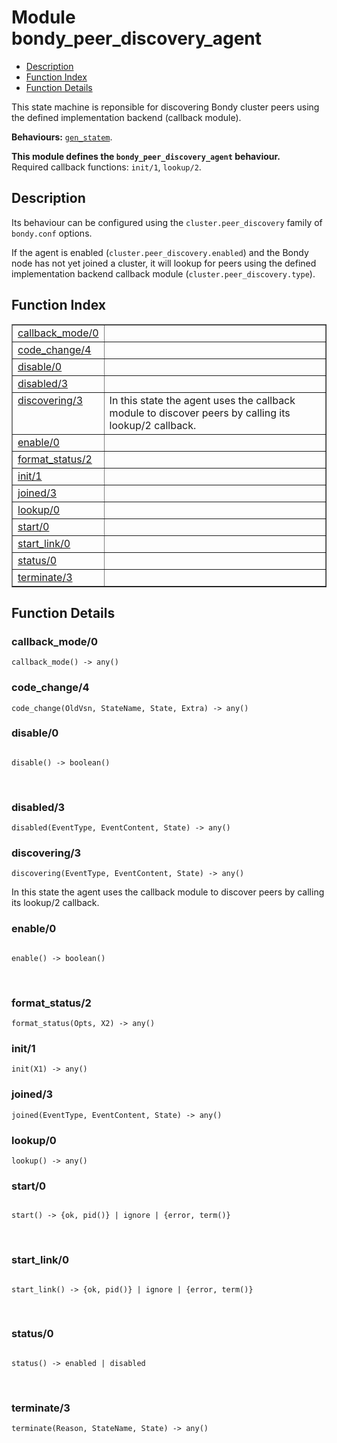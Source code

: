 

# Module bondy_peer_discovery_agent #
* [Description](#description)
* [Function Index](#index)
* [Function Details](#functions)

This state machine is reponsible for discovering Bondy cluster peers
using the defined implementation backend (callback module).

__Behaviours:__ [`gen_statem`](gen_statem.md).

__This module defines the `bondy_peer_discovery_agent` behaviour.__<br /> Required callback functions: `init/1`, `lookup/2`.

<a name="description"></a>

## Description ##

Its behaviour can be configured using the `cluster.peer_discovery` family of
`bondy.conf` options.

If the agent is enabled (`cluster.peer_discovery.enabled`) and the Bondy node
has not yet joined a cluster, it will lookup for peers using the
defined implementation backend callback module
(`cluster.peer_discovery.type`).
<a name="index"></a>

## Function Index ##


<table width="100%" border="1" cellspacing="0" cellpadding="2" summary="function index"><tr><td valign="top"><a href="#callback_mode-0">callback_mode/0</a></td><td></td></tr><tr><td valign="top"><a href="#code_change-4">code_change/4</a></td><td></td></tr><tr><td valign="top"><a href="#disable-0">disable/0</a></td><td></td></tr><tr><td valign="top"><a href="#disabled-3">disabled/3</a></td><td></td></tr><tr><td valign="top"><a href="#discovering-3">discovering/3</a></td><td>In this state the agent uses the callback module to discover peers
by calling its lookup/2 callback.</td></tr><tr><td valign="top"><a href="#enable-0">enable/0</a></td><td></td></tr><tr><td valign="top"><a href="#format_status-2">format_status/2</a></td><td></td></tr><tr><td valign="top"><a href="#init-1">init/1</a></td><td></td></tr><tr><td valign="top"><a href="#joined-3">joined/3</a></td><td></td></tr><tr><td valign="top"><a href="#lookup-0">lookup/0</a></td><td></td></tr><tr><td valign="top"><a href="#start-0">start/0</a></td><td></td></tr><tr><td valign="top"><a href="#start_link-0">start_link/0</a></td><td></td></tr><tr><td valign="top"><a href="#status-0">status/0</a></td><td></td></tr><tr><td valign="top"><a href="#terminate-3">terminate/3</a></td><td></td></tr></table>


<a name="functions"></a>

## Function Details ##

<a name="callback_mode-0"></a>

### callback_mode/0 ###

`callback_mode() -> any()`

<a name="code_change-4"></a>

### code_change/4 ###

`code_change(OldVsn, StateName, State, Extra) -> any()`

<a name="disable-0"></a>

### disable/0 ###

<pre><code>
disable() -&gt; boolean()
</code></pre>
<br />

<a name="disabled-3"></a>

### disabled/3 ###

`disabled(EventType, EventContent, State) -> any()`

<a name="discovering-3"></a>

### discovering/3 ###

`discovering(EventType, EventContent, State) -> any()`

In this state the agent uses the callback module to discover peers
by calling its lookup/2 callback.

<a name="enable-0"></a>

### enable/0 ###

<pre><code>
enable() -&gt; boolean()
</code></pre>
<br />

<a name="format_status-2"></a>

### format_status/2 ###

`format_status(Opts, X2) -> any()`

<a name="init-1"></a>

### init/1 ###

`init(X1) -> any()`

<a name="joined-3"></a>

### joined/3 ###

`joined(EventType, EventContent, State) -> any()`

<a name="lookup-0"></a>

### lookup/0 ###

`lookup() -> any()`

<a name="start-0"></a>

### start/0 ###

<pre><code>
start() -&gt; {ok, pid()} | ignore | {error, term()}
</code></pre>
<br />

<a name="start_link-0"></a>

### start_link/0 ###

<pre><code>
start_link() -&gt; {ok, pid()} | ignore | {error, term()}
</code></pre>
<br />

<a name="status-0"></a>

### status/0 ###

<pre><code>
status() -&gt; enabled | disabled
</code></pre>
<br />

<a name="terminate-3"></a>

### terminate/3 ###

`terminate(Reason, StateName, State) -> any()`

